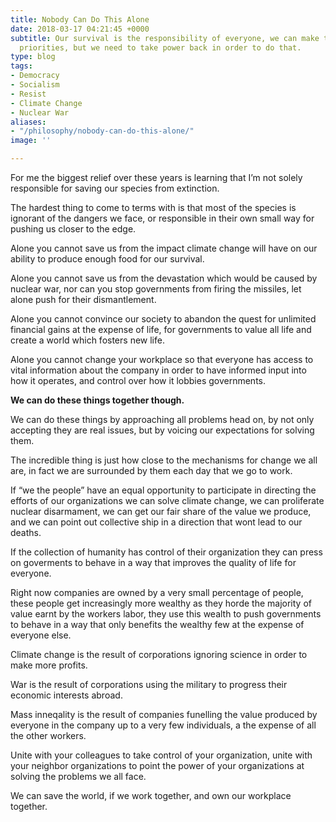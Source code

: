 ```yaml
---
title: Nobody Can Do This Alone
date: 2018-03-17 04:21:45 +0000
subtitle: Our survival is the responsibility of everyone, we can make that our governments
  priorities, but we need to take power back in order to do that.
type: blog
tags:
- Democracy
- Socialism
- Resist
- Climate Change
- Nuclear War
aliases:
- "/philosophy/nobody-can-do-this-alone/"
image: ''

---
```


For me the biggest relief over these years is learning that I’m not solely responsible for saving our species from extinction.

The hardest thing to come to terms with is that most of the species is ignorant of the dangers we face, or responsible in their own small way for pushing us closer to the edge.

Alone you cannot save us from the impact climate change will have on our ability to produce enough food for our survival.

Alone you cannot save us from the devastation which would be caused by nuclear war, nor can you stop governments from firing the missiles, let alone push for their dismantlement.

Alone you cannot convince our society to abandon the quest for unlimited financial gains at the expense of life, for governments to value all life and create a world which fosters new life.

Alone you cannot change your workplace so that everyone has access to vital information about the company in order to have informed input into how it operates, and control over how it lobbies governments.

**We can do these things together though.**

We can do these things by approaching all problems head on, by not only accepting they are real issues, but by voicing our expectations for solving them.

The incredible thing is just how close to the mechanisms for change we all are, in fact we are surrounded by them each day that we go to work.

If “we the people” have an equal opportunity to participate in directing the efforts of our organizations we can solve climate change, we can proliferate nuclear disarmament, we can get our fair share of the value we produce, and we can point out collective ship in a direction that wont lead to our deaths.

If the collection of humanity  has control of their organization they can press on goverments to behave in a way that improves the quality of life for everyone.

Right now companies are owned by a very small percentage of people, these people get increasingly more wealthy as they horde the majority of value earnt by the workers labor, they use this wealth to push governments to behave in a way that only benefits the wealthy few at the expense of everyone else.

Climate change is the result of corporations ignoring science in order to make more profits.

War is the result of corporations using the military to progress their economic interests abroad.

Mass inneqality is the result of companies funelling the value produced by everyone in the company up to a very few individuals, a the expense of all the other workers.

Unite with your colleagues to take control of your organization, unite with your neighbor organizations to point the power of your organizations at solving the problems we all face.

We can save the world, if we work together, and own our workplace together.
